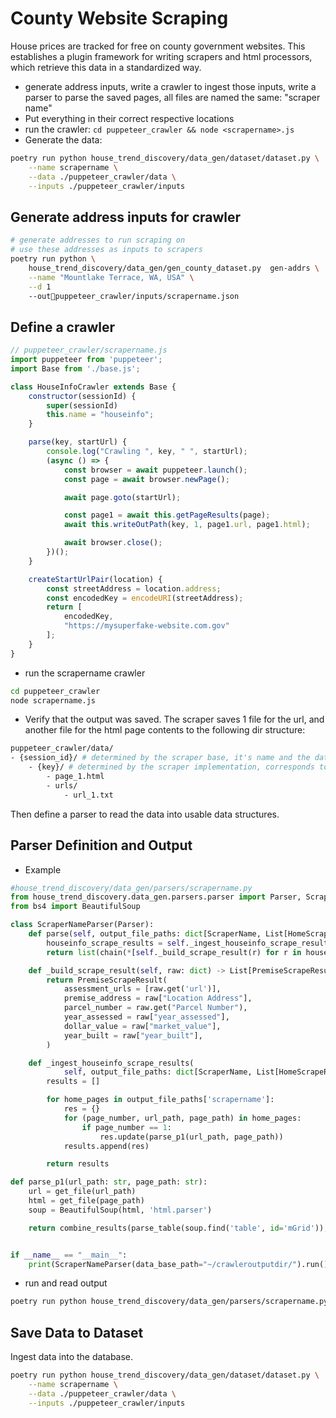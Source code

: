 # County Website Scraping

House prices are tracked for free on county government websites. This establishes a plugin framework for writing scrapers
and html processors, which retrieve this data in a standardized way.

- generate address inputs, write a crawler to ingest those inputs, write a parser to parse the saved pages, all files are named the same: "scraper name"
- Put everything in their correct respective locations
- run the crawler: `cd puppeteer_crawler && node <scrapername>.js`
- Generate the data:
```sh
poetry run python house_trend_discovery/data_gen/dataset/dataset.py \
    --name scrapername \
    --data ./puppeteer_crawler/data \
    --inputs ./puppeteer_crawler/inputs
```

## Generate address inputs for crawler
```sh
# generate addresses to run scraping on
# use these addresses as inputs to scrapers
poetry run python \
    house_trend_discovery/data_gen/gen_county_dataset.py  gen-addrs \
    --name "Mountlake Terrace, WA, USA" \
    --d 1
    --outpuppeteer_crawler/inputs/scrapername.json
```

## Define a crawler
```js
// puppeteer_crawler/scrapername.js
import puppeteer from 'puppeteer';
import Base from './base.js';

class HouseInfoCrawler extends Base {
    constructor(sessionId) {
        super(sessionId)
        this.name = "houseinfo";
    }

    parse(key, startUrl) {
        console.log("Crawling ", key, " ", startUrl);
        (async () => {
            const browser = await puppeteer.launch();
            const page = await browser.newPage();

            await page.goto(startUrl);

            const page1 = await this.getPageResults(page);
            await this.writeOutPath(key, 1, page1.url, page1.html);

            await browser.close();
        })();
    }

    createStartUrlPair(location) {
        const streetAddress = location.address;
        const encodedKey = encodeURI(streetAddress);
        return [
            encodedKey,
            "https://mysuperfake-website.com.gov"
        ];
    }
}
```

- run the scrapername crawler
```sh
cd puppeteer_crawler
node scrapername.js
```

- Verify that the output was saved. The scraper saves 1 file for the url, and another file for the html page contents to the following dir structure:
```sh
puppeteer_crawler/data/
- {session_id}/ # determined by the scraper base, it's name and the date, scrapername-12347879
    - {key}/ # determined by the scraper implementation, corresponds to an individual house, encodedKey
        - page_1.html
        - urls/
            - url_1.txt
```

Then define a parser to read the data into usable data structures.

## Parser Definition and Output

- Example
```python
#house_trend_discovery/data_gen/parsers/scrapername.py
from house_trend_discovery.data_gen.parsers.parser import Parser, ScraperName, HomeScrapeResults
from bs4 import BeautifulSoup

class ScraperNameParser(Parser):
    def parse(self, output_file_paths: dict[ScraperName, List[HomeScrapeResults]]) -> List[PremiseScrapeResult]:
        houseinfo_scrape_results = self._ingest_houseinfo_scrape_results(output_file_paths)
        return list(chain(*[self._build_scrape_result(r) for r in houseinfo_scrape_results]))

    def _build_scrape_result(self, raw: dict) -> List[PremiseScrapeResult]:
        return PremiseScrapeResult(
            assessment_urls = [raw.get('url')],
            premise_address = raw["Location Address"],
            parcel_number = raw.get("Parcel Number"),
            year_assessed = raw["year_assessed"],
            dollar_value = raw["market_value"],
            year_built = raw["year_built"],
        )

    def _ingest_houseinfo_scrape_results(
            self, output_file_paths: dict[ScraperName, List[HomeScrapeResults]]) -> List[dict]:
        results = []

        for home_pages in output_file_paths['scrapername']:
            res = {}
            for (page_number, url_path, page_path) in home_pages:
                if page_number == 1:
                    res.update(parse_p1(url_path, page_path))
            results.append(res)

        return results

def parse_p1(url_path: str, page_path: str):
    url = get_file(url_path)
    html = get_file(page_path)
    soup = BeautifulSoup(html, 'html.parser')

    return combine_results(parse_table(soup.find('table', id='mGrid')), {'url':url})


if __name__ == "__main__":
    print(ScraperNameParser(data_base_path="~/crawleroutputdir/").run().to_json())
```

- run and read output
```sh
poetry run python house_trend_discovery/data_gen/parsers/scrapername.py | jq
```

## Save Data to Dataset

Ingest data into the database.
```sh
poetry run python house_trend_discovery/data_gen/dataset/dataset.py \
    --name scrapername \
    --data ./puppeteer_crawler/data \
    --inputs ./puppeteer_crawler/inputs
```
